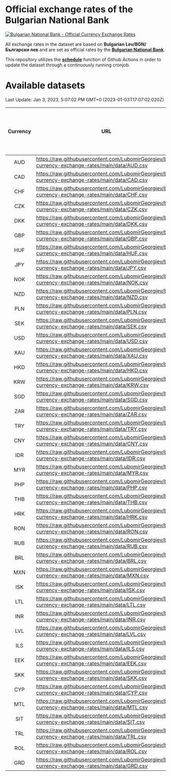 # Official exchange rates of the Bulgarian National Bank

[![Bulgarian National Bank - Official Currency Exchange Rates](https://github.com/LubomirGeorgiev/bnb-currency-exchange-rates/actions/workflows/update-rates.yml/badge.svg?branch=main)](https://github.com/LubomirGeorgiev/bnb-currency-exchange-rates/actions/workflows/update-rates.yml)

All exchange rates in the dataset are based on **Bulgarian Lev/BGN/Български лев** and are set as official rates by the [**Bulgarian National Bank**](https://www.bnb.bg/Statistics/StExternalSector/StExchangeRates/StERForeignCurrencies/index.htm?toLang=_EN).

This repository utilizes the [**schedule**](https://docs.github.com/en/actions/reference/events-that-trigger-workflows) function of Github Actions in order to update the dataset through a continuously running cronjob.

# Available datasets

<!-- START LINKS (DO NOT EVER FU*ING DELETE THIS COMMENT FOR THE LOVE OF YOUR LIFE!!! IF YOU ARE CURIOS HOW IT WORKS, YOU CAN HAVE A LOOK AT ./src/updateReadme.ts) -->

Last Update: Jan 3, 2023, 5:07:02 PM GMT+0 (2023-01-03T17:07:02.020Z)

| Currency | URL                                                                                             | Number of records | Number of missing days that were filled in |
| :------: | ----------------------------------------------------------------------------------------------- | :---------------: | :----------------------------------------: |
|   AUD    | https://raw.githubusercontent.com/LubomirGeorgiev/bnb-currency-exchange-rates/main/data/AUD.csv |       8366        |                    2586                    |
|   CAD    | https://raw.githubusercontent.com/LubomirGeorgiev/bnb-currency-exchange-rates/main/data/CAD.csv |       8366        |                    2586                    |
|   CHF    | https://raw.githubusercontent.com/LubomirGeorgiev/bnb-currency-exchange-rates/main/data/CHF.csv |       8366        |                    2586                    |
|   CZK    | https://raw.githubusercontent.com/LubomirGeorgiev/bnb-currency-exchange-rates/main/data/CZK.csv |       8366        |                    2586                    |
|   DKK    | https://raw.githubusercontent.com/LubomirGeorgiev/bnb-currency-exchange-rates/main/data/DKK.csv |       8366        |                    2586                    |
|   GBP    | https://raw.githubusercontent.com/LubomirGeorgiev/bnb-currency-exchange-rates/main/data/GBP.csv |       8366        |                    2586                    |
|   HUF    | https://raw.githubusercontent.com/LubomirGeorgiev/bnb-currency-exchange-rates/main/data/HUF.csv |       8366        |                    2586                    |
|   JPY    | https://raw.githubusercontent.com/LubomirGeorgiev/bnb-currency-exchange-rates/main/data/JPY.csv |       8366        |                    2586                    |
|   NOK    | https://raw.githubusercontent.com/LubomirGeorgiev/bnb-currency-exchange-rates/main/data/NOK.csv |       8366        |                    2586                    |
|   NZD    | https://raw.githubusercontent.com/LubomirGeorgiev/bnb-currency-exchange-rates/main/data/NZD.csv |       8366        |                    2586                    |
|   PLN    | https://raw.githubusercontent.com/LubomirGeorgiev/bnb-currency-exchange-rates/main/data/PLN.csv |       8366        |                    2586                    |
|   SEK    | https://raw.githubusercontent.com/LubomirGeorgiev/bnb-currency-exchange-rates/main/data/SEK.csv |       8366        |                    2586                    |
|   USD    | https://raw.githubusercontent.com/LubomirGeorgiev/bnb-currency-exchange-rates/main/data/USD.csv |       8366        |                    2586                    |
|   XAU    | https://raw.githubusercontent.com/LubomirGeorgiev/bnb-currency-exchange-rates/main/data/XAU.csv |       8366        |                    2588                    |
|   HKD    | https://raw.githubusercontent.com/LubomirGeorgiev/bnb-currency-exchange-rates/main/data/HKD.csv |       8064        |                    2495                    |
|   KRW    | https://raw.githubusercontent.com/LubomirGeorgiev/bnb-currency-exchange-rates/main/data/KRW.csv |       8064        |                    2495                    |
|   SGD    | https://raw.githubusercontent.com/LubomirGeorgiev/bnb-currency-exchange-rates/main/data/SGD.csv |       8064        |                    2495                    |
|   ZAR    | https://raw.githubusercontent.com/LubomirGeorgiev/bnb-currency-exchange-rates/main/data/ZAR.csv |       8064        |                    2495                    |
|   TRY    | https://raw.githubusercontent.com/LubomirGeorgiev/bnb-currency-exchange-rates/main/data/TRY.csv |       6547        |                    2026                    |
|   CNY    | https://raw.githubusercontent.com/LubomirGeorgiev/bnb-currency-exchange-rates/main/data/CNY.csv |       6427        |                    1990                    |
|   IDR    | https://raw.githubusercontent.com/LubomirGeorgiev/bnb-currency-exchange-rates/main/data/IDR.csv |       6427        |                    1990                    |
|   MYR    | https://raw.githubusercontent.com/LubomirGeorgiev/bnb-currency-exchange-rates/main/data/MYR.csv |       6427        |                    1990                    |
|   PHP    | https://raw.githubusercontent.com/LubomirGeorgiev/bnb-currency-exchange-rates/main/data/PHP.csv |       6427        |                    1990                    |
|   THB    | https://raw.githubusercontent.com/LubomirGeorgiev/bnb-currency-exchange-rates/main/data/THB.csv |       6427        |                    1990                    |
|   HRK    | https://raw.githubusercontent.com/LubomirGeorgiev/bnb-currency-exchange-rates/main/data/HRK.csv |       6423        |                    1987                    |
|   RON    | https://raw.githubusercontent.com/LubomirGeorgiev/bnb-currency-exchange-rates/main/data/RON.csv |       6368        |                    1972                    |
|   RUB    | https://raw.githubusercontent.com/LubomirGeorgiev/bnb-currency-exchange-rates/main/data/RUB.csv |       6122        |                    1893                    |
|   BRL    | https://raw.githubusercontent.com/LubomirGeorgiev/bnb-currency-exchange-rates/main/data/BRL.csv |       5457        |                    1693                    |
|   MXN    | https://raw.githubusercontent.com/LubomirGeorgiev/bnb-currency-exchange-rates/main/data/MXN.csv |       5457        |                    1693                    |
|   ISK    | https://raw.githubusercontent.com/LubomirGeorgiev/bnb-currency-exchange-rates/main/data/ISK.csv |       5366        |                    1664                    |
|   LTL    | https://raw.githubusercontent.com/LubomirGeorgiev/bnb-currency-exchange-rates/main/data/LTL.csv |       5152        |                    1581                    |
|   INR    | https://raw.githubusercontent.com/LubomirGeorgiev/bnb-currency-exchange-rates/main/data/INR.csv |       5090        |                    1579                    |
|   LVL    | https://raw.githubusercontent.com/LubomirGeorgiev/bnb-currency-exchange-rates/main/data/LVL.csv |       4787        |                    1467                    |
|   ILS    | https://raw.githubusercontent.com/LubomirGeorgiev/bnb-currency-exchange-rates/main/data/ILS.csv |       4364        |                    1358                    |
|   EEK    | https://raw.githubusercontent.com/LubomirGeorgiev/bnb-currency-exchange-rates/main/data/EEK.csv |       3999        |                    1225                    |
|   SKK    | https://raw.githubusercontent.com/LubomirGeorgiev/bnb-currency-exchange-rates/main/data/SKK.csv |       2969        |                    911                     |
|   CYP    | https://raw.githubusercontent.com/LubomirGeorgiev/bnb-currency-exchange-rates/main/data/CYP.csv |       2905        |                    889                     |
|   MTL    | https://raw.githubusercontent.com/LubomirGeorgiev/bnb-currency-exchange-rates/main/data/MTL.csv |       2603        |                    798                     |
|   SIT    | https://raw.githubusercontent.com/LubomirGeorgiev/bnb-currency-exchange-rates/main/data/SIT.csv |       2541        |                    777                     |
|   TRL    | https://raw.githubusercontent.com/LubomirGeorgiev/bnb-currency-exchange-rates/main/data/TRL.csv |       1817        |                    558                     |
|   ROL    | https://raw.githubusercontent.com/LubomirGeorgiev/bnb-currency-exchange-rates/main/data/ROL.csv |       1696        |                    523                     |
|   GRD    | https://raw.githubusercontent.com/LubomirGeorgiev/bnb-currency-exchange-rates/main/data/GRD.csv |        361        |                    109                     |

<!-- END LINKS (DO NOT EVER FU*ING DELETE THIS COMMENT FOR THE LOVE OF YOUR LIFE!!! IF YOU ARE CURIOS HOW IT WORKS, YOU CAN HAVE A LOOK AT ./src/updateReadme.ts) -->
